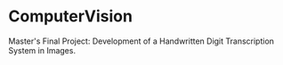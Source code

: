 # ComputerVision
Master's Final Project: Development of a Handwritten Digit Transcription System in Images.
